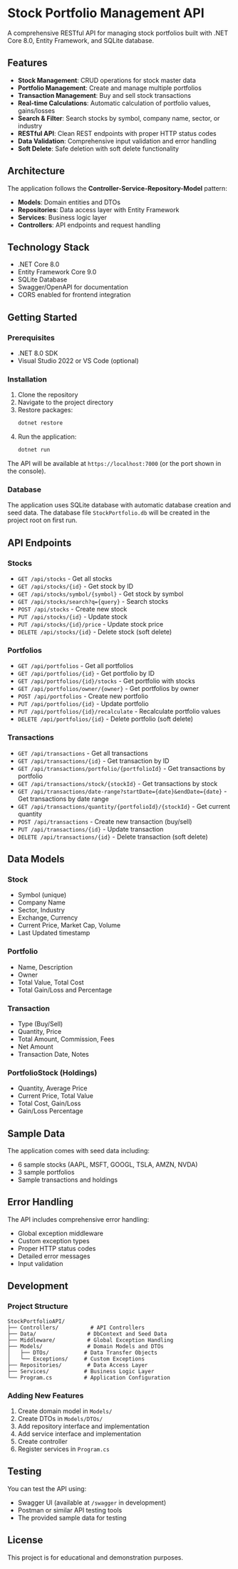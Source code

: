 # Stock Portfolio Management API

A comprehensive RESTful API for managing stock portfolios built with .NET Core 8.0, Entity Framework, and SQLite database.

## Features

- **Stock Management**: CRUD operations for stock master data
- **Portfolio Management**: Create and manage multiple portfolios
- **Transaction Management**: Buy and sell stock transactions
- **Real-time Calculations**: Automatic calculation of portfolio values, gains/losses
- **Search & Filter**: Search stocks by symbol, company name, sector, or industry
- **RESTful API**: Clean REST endpoints with proper HTTP status codes
- **Data Validation**: Comprehensive input validation and error handling
- **Soft Delete**: Safe deletion with soft delete functionality

## Architecture

The application follows the **Controller-Service-Repository-Model** pattern:

- **Models**: Domain entities and DTOs
- **Repositories**: Data access layer with Entity Framework
- **Services**: Business logic layer
- **Controllers**: API endpoints and request handling

## Technology Stack

- .NET Core 8.0
- Entity Framework Core 9.0
- SQLite Database
- Swagger/OpenAPI for documentation
- CORS enabled for frontend integration

## Getting Started

### Prerequisites

- .NET 8.0 SDK
- Visual Studio 2022 or VS Code (optional)

### Installation

1. Clone the repository
2. Navigate to the project directory
3. Restore packages:
   ```bash
   dotnet restore
   ```
4. Run the application:
   ```bash
   dotnet run
   ```

The API will be available at `https://localhost:7000` (or the port shown in the console).

### Database

The application uses SQLite database with automatic database creation and seed data. The database file `StockPortfolio.db` will be created in the project root on first run.

## API Endpoints

### Stocks

- `GET /api/stocks` - Get all stocks
- `GET /api/stocks/{id}` - Get stock by ID
- `GET /api/stocks/symbol/{symbol}` - Get stock by symbol
- `GET /api/stocks/search?q={query}` - Search stocks
- `POST /api/stocks` - Create new stock
- `PUT /api/stocks/{id}` - Update stock
- `PUT /api/stocks/{id}/price` - Update stock price
- `DELETE /api/stocks/{id}` - Delete stock (soft delete)

### Portfolios

- `GET /api/portfolios` - Get all portfolios
- `GET /api/portfolios/{id}` - Get portfolio by ID
- `GET /api/portfolios/{id}/stocks` - Get portfolio with stocks
- `GET /api/portfolios/owner/{owner}` - Get portfolios by owner
- `POST /api/portfolios` - Create new portfolio
- `PUT /api/portfolios/{id}` - Update portfolio
- `PUT /api/portfolios/{id}/recalculate` - Recalculate portfolio values
- `DELETE /api/portfolios/{id}` - Delete portfolio (soft delete)

### Transactions

- `GET /api/transactions` - Get all transactions
- `GET /api/transactions/{id}` - Get transaction by ID
- `GET /api/transactions/portfolio/{portfolioId}` - Get transactions by portfolio
- `GET /api/transactions/stock/{stockId}` - Get transactions by stock
- `GET /api/transactions/date-range?startDate={date}&endDate={date}` - Get transactions by date range
- `GET /api/transactions/quantity/{portfolioId}/{stockId}` - Get current quantity
- `POST /api/transactions` - Create new transaction (buy/sell)
- `PUT /api/transactions/{id}` - Update transaction
- `DELETE /api/transactions/{id}` - Delete transaction (soft delete)

## Data Models

### Stock

- Symbol (unique)
- Company Name
- Sector, Industry
- Exchange, Currency
- Current Price, Market Cap, Volume
- Last Updated timestamp

### Portfolio

- Name, Description
- Owner
- Total Value, Total Cost
- Total Gain/Loss and Percentage

### Transaction

- Type (Buy/Sell)
- Quantity, Price
- Total Amount, Commission, Fees
- Net Amount
- Transaction Date, Notes

### PortfolioStock (Holdings)

- Quantity, Average Price
- Current Price, Total Value
- Total Cost, Gain/Loss
- Gain/Loss Percentage

## Sample Data

The application comes with seed data including:

- 6 sample stocks (AAPL, MSFT, GOOGL, TSLA, AMZN, NVDA)
- 3 sample portfolios
- Sample transactions and holdings

## Error Handling

The API includes comprehensive error handling:

- Global exception middleware
- Custom exception types
- Proper HTTP status codes
- Detailed error messages
- Input validation

## Development

### Project Structure

```
StockPortfolioAPI/
├── Controllers/          # API Controllers
├── Data/                # DbContext and Seed Data
├── Middleware/          # Global Exception Handling
├── Models/              # Domain Models and DTOs
│   ├── DTOs/           # Data Transfer Objects
│   └── Exceptions/     # Custom Exceptions
├── Repositories/        # Data Access Layer
├── Services/           # Business Logic Layer
└── Program.cs          # Application Configuration
```

### Adding New Features

1. Create domain model in `Models/`
2. Create DTOs in `Models/DTOs/`
3. Add repository interface and implementation
4. Add service interface and implementation
5. Create controller
6. Register services in `Program.cs`

## Testing

You can test the API using:

- Swagger UI (available at `/swagger` in development)
- Postman or similar API testing tools
- The provided sample data for testing

## License

This project is for educational and demonstration purposes.
